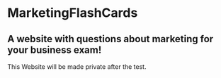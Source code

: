 # MarketingFlashCards
## A website with questions about marketing for your business exam!
This Website will be made private after the test.
